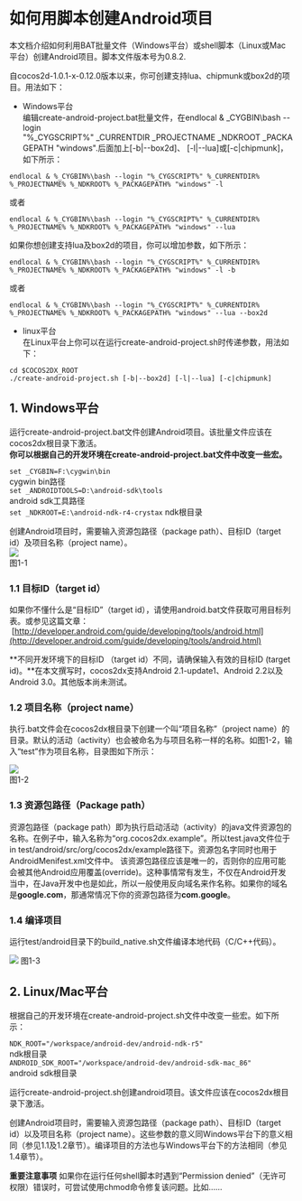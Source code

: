 # 如何用脚本创建Android项目

本文档介绍如何利用BAT批量文件（Windows平台）或shell脚本（Linux或Mac平台）创建Android项目。脚本文件版本号为0.8.2.

自cocos2d-1.0.1-x-0.12.0版本以来，你可创建支持lua、chipmunk或box2d的项目。用法如下：

- Windows平台     
编辑create-android-project.bat批量文件，在endlocal & _CYGBIN\bash --login "%_CYGSCRIPT%" _CURRENTDIR _PROJECTNAME _NDKROOT _PACKAGEPATH "windows".后面加上[-b|--box2d]、 [-l|--lua]或[-c|chipmunk]，如下所示：
```
endlocal & %_CYGBIN%\bash --login "%_CYGSCRIPT%" %_CURRENTDIR% %_PROJECTNAME% %_NDKROOT% %_PACKAGEPATH% "windows" -l
```
或者
```
endlocal & %_CYGBIN%\bash --login "%_CYGSCRIPT%" %_CURRENTDIR% %_PROJECTNAME% %_NDKROOT% %_PACKAGEPATH% "windows" --lua
```
如果你想创建支持lua及box2d的项目，你可以增加参数，如下所示：      
```
endlocal & %_CYGBIN%\bash --login "%_CYGSCRIPT%" %_CURRENTDIR% %_PROJECTNAME% %_NDKROOT% %_PACKAGEPATH% "windows" -l -b
```
或者
```
endlocal & %_CYGBIN%\bash --login "%_CYGSCRIPT%" %_CURRENTDIR% %_PROJECTNAME% %_NDKROOT% %_PACKAGEPATH% "windows" --lua --box2d
```
- linux平台    
在Linux平台上你可以在运行create-android-project.sh时传递参数，用法如下：
```
cd $COCOS2DX_ROOT
./create-android-project.sh [-b|--box2d] [-l|--lua] [-c|chipmunk]
```

## 1. Windows平台

运行create-android-project.bat文件创建Android项目。该批量文件应该在cocos2dx根目录下激活。    
**你可以根据自己的开发环境在create-android-project.bat文件中改变一些宏。**  
   
```set _CYGBIN=F:\cygwin\bin ```       
cygwin bin路径    
```set _ANDROIDTOOLS=D:\android-sdk\tools```     
android sdk工具路径    
```set _NDKROOT=E:\android-ndk-r4-crystax```
ndk根目录    

创建Android项目时，需要输入资源包路径（package path）、目标ID（target id）及项目名称（project name）。    
![](./res/step1.jpg)     
图1-1 
### 1.1 目标ID（target id）

如果你不懂什么是“目标ID”（target id），请使用android.bat文件获取可用目标列表。或参见这篇文章：
 [http://developer.android.com/guide/developing/tools/android.html](http://developer.android.com/guide/developing/tools/android.html)

**不同开发环境下的目标ID （target id）不同，请确保输入有效的目标ID (target id)。**在本文撰写时，cocos2dx支持Android 2.1-update1、Android 2.2以及Android 3.0。其他版本尚未测试。

### 1.2 项目名称（project name）
执行.bat文件会在cocos2dx根目录下创建一个叫“项目名称”（project name）的目录。默认的活动（activity）也会被命名为与项目名称一样的名称。如图1-2，输入“test”作为项目名称，目录图如下所示：   

![](./res/step2.jpg)    
图1-2


### 1.3 资源包路径（Package path）
资源包路径（package path）即为执行启动活动（activity）的java文件资源包的名称。在例子中，输入名称为“org.cocos2dx.example”。所以test.java文件位于in test/android/src/org/cocos2dx/example路径下。资源包名字同时也用于AndroidMenifest.xml文件中。
该资源包路径应该是唯一的，否则你的应用可能会被其他Android应用覆盖(override)。这种事情常有发生，不仅在Android开发当中，在Java开发中也是如此，所以一般使用反向域名来作名称。如果你的域名是**google.com**，那通常情况下你的资源包路径为**com.google**。

### 1.4 编译项目
运行test/android目录下的build_native.sh文件编译本地代码（C/C++代码）。

![](./res/step3.jpg) 
图1-3

## 2. Linux/Mac平台

根据自己的开发环境在create-android-project.sh文件中改变一些宏。如下所示：

```NDK_ROOT="/workspace/android-dev/android-ndk-r5" ```    
ndk根目录     
```ANDROID_SDK_ROOT="/workspace/android-dev/android-sdk-mac_86" ```     
android sdk根目录

运行create-android-project.sh创建android项目。该文件应该在cocos2dx根目录下激活。

创建Android项目时，需要输入资源包路径（package path）、目标ID（target id）以及项目名称（project name）。这些参数的意义同Windows平台下的意义相同（参见1.1及1.2章节）。编译项目的方法也与Windows平台下的方法相同（参见1.4章节）。

**重要注意事项**
如果你在运行任何shell脚本时遇到“Permission denied”（无许可权限）错误时，可尝试使用chmod命令修复该问题。比如……